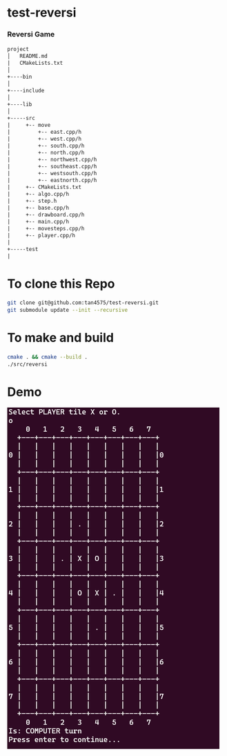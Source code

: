 # test-reversi
### Reversi Game

```
project
│   README.md
|   CMakeLists.txt
│
+----bin
│
+----include
│
+----lib
│
+-----src
|     +-- move
|         +-- east.cpp/h
|         +-- west.cpp/h
|         +-- south.cpp/h
|         +-- north.cpp/h
|         +-- northwest.cpp/h
|         +-- southeast.cpp/h
|         +-- westsouth.cpp/h
|         +-- eastnorth.cpp/h
|     +-- CMakeLists.txt
|     +-- algo.cpp/h
|     +-- step.h
|     +-- base.cpp/h
|     +-- drawboard.cpp/h
|     +-- main.cpp/h
|     +-- movesteps.cpp/h
|     +-- player.cpp/h
|
+-----test
|
```

# To clone this Repo
```bash
git clone git@github.com:tan4575/test-reversi.git
git submodule update --init --recursive
```

# To make and build
```bash
cmake . && cmake --build .
./src/reversi
```
# Demo
![image](doc/demo.png)
